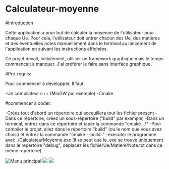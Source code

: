 # Calculateur-moyenne

#Introduction

Cette application a pour but de calculer la moyenne de l'utilisateur pour chaque Ue. Pour cela, l'utilisateur doit entrer chacun des Ue, des matières et des éventuelles notes manuellement dans le terminal au lancement de l'application en suivant les instructions affichées.

Ce projet devait, initialement, utiliser un framework graphique mais le temps commencait à manquer. J'ai préférer le faire sans interface graphique.

#Pré-requis:

Pour commencer à développer, Il faut:

-Un compilateur c++ (MinGW par exemple)
-Cmake

#commencer à coder:

-Créez tout d'abord un répertoire qui acceuillera tout les fichier présent
-Dans ce répertoire, créez un sous-répertoire ("build" par exemple)
-Dans un terminal, entrez dans ce répertoire et taper la commande "cmake ../"
-Pour compiler le projet, allez dans le répertoire "build" (ou le nom que vous avez choisi) et entrez la commande "cmake --build ."
-executer le programme avec ./CalculateurMoyenne.exe (il se peut que le .exe se trouve uniquement dans le repertoire "debug", déplacez les fichierUe/Matiere/Note.txt dans ce même repertoire)

![Menu principal](https://zupimages.net/up/23/20/lxdb.png)
![](https://zupimages.net/up/23/20/yuzn.png)
![](https://zupimages.net/up/23/20/h1uy.png)